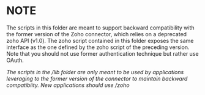# NOTE
The scripts in this folder are meant to support backward compatibility with the former version of the Zoho connector, which relies on a deprecated zoho API (v1.0). The zoho script contained in this folder exposes the same interface as the one defined by the zoho script of the preceding version. 
Note that you should not use former authentication technique but rather use OAuth.

*The scripts in the /lib folder are only meant to be used by applications leveraging to the former version of the connector to maintain backward compatibiity. 
New applications should use /zoho*